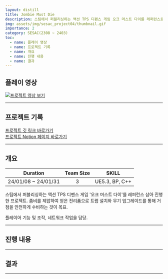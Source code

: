 ```yaml
---
layout: distill
title: Jombie Must Die
description: 스팀에서 퍼블리싱하는 액션 TPS 디펜스 게임 오크 머스트 다이를 레퍼런스로 진행한 프로젝트
img: assets/img/sesac_project04/thumbnail.gif
importance: 2
category: SESAC(2308 ~ 2403)
toc:
  - name: 플레이 영상
  - name: 프로젝트 기록
  - name: 개요
  - name: 진행 내용
  - name: 결과
---
```


## 플레이 영상

[![프로젝트 영상 보기](https://img.youtube.com/vi/uZjpwt6pkco/0.jpg)](https://youtu.be/uZjpwt6pkco "프로젝트 영상 - 클릭하여 시청")

---

## 프로젝트 기록

<a href="https://github.com/mhoo999/Sesac4ndProject" target="_blank">프로젝트 깃 링크 바로가기</a><br>
<a href="https://www.notion.so/4-343e958c637742528255867fe81fd567?pvs=4" target="_blank">프로젝트 Notion 페이지 바로가기</a>

---

## 개요

|       Duration       |      Team Size     |      SKILL      |
| :------------------: | :----------------: | :-------------: |
| 24/01/08 ~ 24/01/31  |         3          |  UE5.3, BP, C++ |

스팀에서 퍼블리싱하는 액션 TPS 디펜스 게임 '오크 머스트 다이'를 레퍼런스 삼아 진행한 프로젝트.
좀비를 제압하여 얻은 전리품으로 트랩 설치와 무기 업그레이드를 통해 거점을 안전하게 수비하는 것이 목표.

플레이어 기능 및 조작, 네트워크 작업을 담당.

---

## 진행 내용



---

## 결과



---

